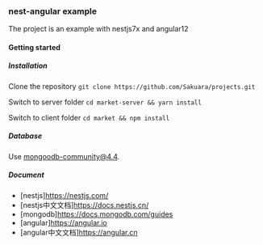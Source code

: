 ### nest-angular example
The project is an example with nestjs7x and angular12
#### Getting started
##### Installation
Clone the repository
```git clone https://github.com/Sakuara/projects.git```

Switch to server folder
```cd market-server && yarn install ```

Switch to client folder
```cd market && npm install```
##### Database
Use mongoodb-community@4.4.

##### Document
* [nestjs]https://nestjs.com/
* [nestjs中文文档]https://docs.nestjs.cn/
* [mongodb]https://docs.mongodb.com/guides
* [angular]https://angular.io
* [angular中文文档]https://angular.cn
